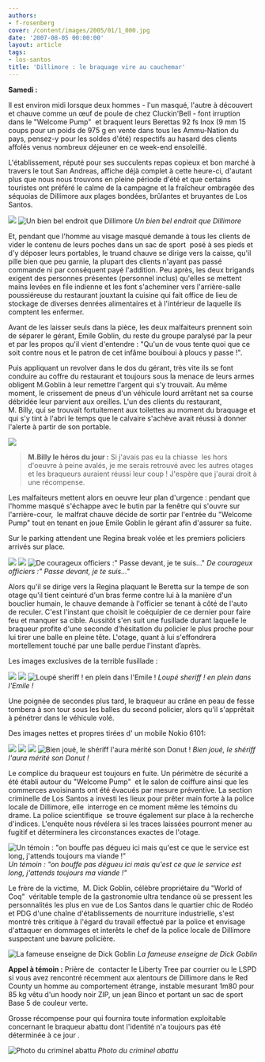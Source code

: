```yaml
---
authors:
- f-rosenberg
cover: /content/images/2005/01/1_000.jpg
date: '2007-08-05 00:00:00'
layout: article
tags:
- los-santos
title: 'Dillimore : le braquage vire au cauchemar'
---
```



 **Samedi :**

Il est environ midi lorsque deux hommes - l'un masqué, l'autre à découvert et chauve comme un œuf de poule de chez Cluckin'Bell - font irruption dans le "Welcome Pump"&nbsp; et braquent leurs Berettas 92 fs Inox (9 mm 15 coups pour un poids de 975 g en vente dans tous les Ammu-Nation du pays, pensez-y pour les soldes d'été) respectifs au hasard des clients affolés venus nombreux déjeuner en ce week-end ensoleillé.

L'établissement, réputé pour ses succulents repas copieux et bon marché à travers le tout San Andreas, affiche déjà complet à cette heure-ci, d'autant plus que nous nous trouvons en pleine période d'été et que certains touristes ont préféré le calme de la campagne et la fraîcheur ombragée des séquoias de Dillimore aux plages bondées, brûlantes et bruyantes de Los Santos.

![](/content/images/2005/01/1_001.jpg)
![Un bien bel endroit que Dillimore](/content/images/2005/01/1_021.jpg)
_Un bien bel endroit que Dillimore_

Et, pendant que l'homme au&nbsp;visage masqué demande à tous les clients de vider le contenu de leurs poches dans un sac de sport &nbsp;posé à ses pieds et d'y déposer leurs portables, le truand chauve se dirige vers la caisse, qu'il pille bien que peu garnie, la plupart des clients n'ayant pas passé commande ni par conséquent payé l'addition. Peu après, les deux brigands exigent des personnes présentes (personnel inclus) qu'elles se mettent mains levées en file indienne et les font s'acheminer vers l'arrière-salle poussiéreuse du restaurant jouxtant la cuisine qui fait office de lieu de stockage&nbsp;de diverses denrées alimentaires et à l'intérieur de laquelle ils comptent les enfermer.

Avant de les laisser seuls dans la pièce, les deux malfaiteurs prennent soin de séparer le gérant, Emile Goblin, du reste du groupe paralysé par la peur et par les propos qu'il vient d'entendre : "Qu'un de vous tente quoi que ce soit contre nous et le patron de cet infâme bouiboui à ploucs y passe !".

Puis appliquant un revolver dans le dos du gérant, très vite ils se font conduire au coffre du restaurant et toujours sous la menace de leurs armes obligent M.Goblin à leur remettre l'argent qui s'y trouvait. Au même moment, le crissement de pneus d'un véhicule lourd arrêtant net sa course débridée leur parvient aux oreilles. L'un des clients du restaurant, M.&nbsp;Billy,&nbsp;qui se trouvait fortuitement aux toilettes au moment du braquage et qui s'y tint à l'abri le temps que le calvaire s'achève avait réussi à donner l'alerte à partir de son portable.

![](/content/images/2005/01/1_003_t.jpg)

> **M.Billy le héros du jour :** Si j'avais pas eu la chiasse &nbsp;les hors d'oeuvre à peine avalés, je me serais retrouvé avec les autres otages et les braqueurs auraient réussi leur coup ! J'espère que j'aurai droit à une récompense.

Les malfaiteurs mettent alors en oeuvre leur plan d'urgence : pendant que l'homme masqué s'échappe avec le butin par la fenêtre qui s'ouvre sur l'arrière-cour, &nbsp;le malfrat chauve décide de sortir par l'entrée du "Welcome Pump" tout en tenant en joue Emile Goblin le gérant afin d'assurer sa fuite.

Sur le parking attendent une&nbsp;Regina break&nbsp;volée et les premiers policiers arrivés sur place.

![](/content/images/2005/01/1_005.jpg)
![](/content/images/2005/01/1_006.jpg)
![De courageux officiers :" Passe devant, je te suis..."](/content/images/2005/01/1_007.jpg)
_De courageux officiers :" Passe devant, je te suis..."_

Alors qu'il se dirige vers la&nbsp;Regina plaquant le Beretta sur la tempe de son otage qu'il tient ceinturé d'un bras ferme contre lui à la manière d'un bouclier humain, le chauve demande à l'officier se tenant à côté de l'auto de reculer. C'est l'instant que choisit le coéquipier de ce dernier pour faire feu et manquer sa cible. Aussitôt s'en suit une fusillade durant laquelle le braqueur profite d'une seconde d'hésitation du policier le plus proche pour lui tirer une balle en pleine tête. L'otage, quant à lui s'effondrera mortellement touché par une balle perdue l'instant d’après.

Les images exclusives de la terrible fusillade :

![](/content/images/2005/01/1_008.jpg)
![](/content/images/2005/01/1_009.jpg)
![Loupé sheriff ! en plein dans l'Emile !](/content/images/2005/01/1_010.jpg)
_Loupé sheriff ! en plein dans l'Emile !_

Une poignée de secondes plus tard, le braqueur au crâne en peau de fesse tombera à son tour sous les balles du second policier, alors qu'il s'apprêtait à pénétrer dans le véhicule volé.

Des images nettes et propres&nbsp;tirées&nbsp;d'&nbsp;un mobile Nokio 6101:

![](/content/images/2005/01/1_011.jpg)
![](/content/images/2005/01/1_012.jpg)
![](/content/images/2005/01/1_014.jpg)
![Bien joué, le shériff l'aura mérité son Donut !](/content/images/2005/01/1_015.jpg)
_Bien joué, le shériff l'aura mérité son Donut !_

Le complice du braqueur est toujours en fuite. Un périmètre de sécurité a été établi autour du "Welcome Pump"&nbsp; et le salon de coiffure ainsi que les commerces avoisinants ont été évacués par mesure préventive. La section criminelle de Los Santos&nbsp;a investi les lieux pour prêter main forte à la police locale de Dillimore, elle &nbsp;interroge en ce moment même les témoins du drame. La police scientifique &nbsp;se trouve également sur place à la recherche d'indices. L'enquête nous révélera si les traces laissées pourront mener au fugitif et déterminera les circonstances exactes de l'otage.

![Un témoin : "on bouffe pas dégueu ici mais qu'est ce que le service est long, j'attends toujours ma viande !"](/content/images/2005/01/1_017.jpg)
_Un témoin : "on bouffe pas dégueu ici mais qu'est ce que le service est long, j'attends toujours ma viande !"_

Le frère de la victime, &nbsp;M. Dick Goblin, célèbre propriétaire du "World of Coq"&nbsp; véritable temple de la gastronomie ultra tendance où se pressent les personnalités les plus en vue de Los Santos dans le quartier chic de Rodéo et PDG d'une chaîne d'établissements de nourriture industrielle, s'est montré très critique à l'égard du travail effectué par la police et envisage d'attaquer en dommages et interêts le chef de la police locale de Dillimore suspectant une bavure policière.

![La fameuse enseigne de Dick Goblin](/content/images/2005/01/1_020.jpg)
_La fameuse enseigne de Dick Goblin_

**Appel à témoin :** Prière de &nbsp;contacter le Liberty Tree par courrier ou le LSPD si vous avez rencontré récemment aux alentours de Dillimore dans le Red County un homme au comportement étrange, instable mesurant 1m80 pour 85 kg vêtu d'un hoody noir ZIP, un jean Binco et portant un sac de sport Base 5 de couleur verte.

Grosse récompense pour qui fournira toute information exploitable concernant le braqueur abattu dont l'identité n'a toujours pas été déterminée à ce jour .

![Photo du criminel abattu](/content/images/2005/01/1_019.jpg)
_Photo du criminel abattu_